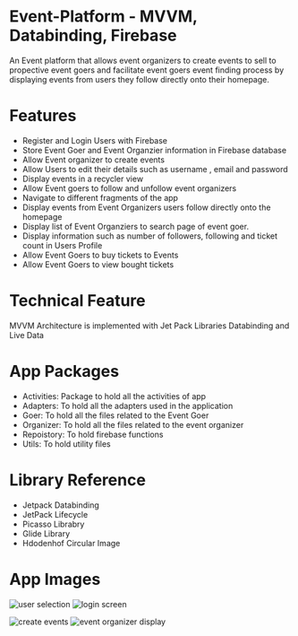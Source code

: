 
# Event-Platform - MVVM, Databinding, Firebase
An Event platform that allows event organizers to create events to sell to propective event goers and facilitate event goers event finding process by displaying events from users they follow directly onto their homepage.
# Features
* Register and Login Users with Firebase
* Store Event Goer and Event Organzier information in  Firebase database
* Allow Event organizer to create events
* Allow Users to edit their details such as username , email and password
* Display events in a recycler view
* Allow Event goers to follow and unfollow event organizers
* Navigate to different fragments of the app
* Display events from Event Organizers users follow directly onto the homepage
* Display list of Event Organziers to search page of event goer.
* Display information such as number of followers, following and ticket count in Users Profile
* Allow Event Goers to buy tickets to Events
* Allow Event Goers to view bought tickets
# Technical Feature
MVVM Architecture is implemented with Jet Pack Libraries Databinding and Live Data
# App Packages
* Activities: Package to hold all the activities of app
* Adapters: To hold all the adapters used in the application
* Goer: To hold all the files related to the Event Goer
* Organizer: To hold all the files related to the event organizer
* Repoistory: To hold firebase functions
* Utils: To hold utility files
# Library Reference
* Jetpack Databinding 
* JetPack Lifecycle
* Picasso Librabry
* Glide Library
* Hdodenhof Circular Image
# App Images
![user selection](https://user-images.githubusercontent.com/56201348/123561068-422d4600-d79e-11eb-8139-2dba1f69331f.jpg)
![login screen](https://user-images.githubusercontent.com/56201348/123561276-4148e400-d79f-11eb-8ca7-e32a4b3098dd.jpg)

![create events](https://user-images.githubusercontent.com/56201348/123561097-73a61180-d79e-11eb-943b-7f2557ff672b.jpg)
![event organizer display](https://user-images.githubusercontent.com/56201348/123561090-625d0500-d79e-11eb-833e-bb173946b6ba.jpg)


